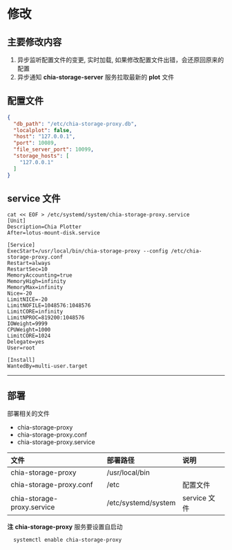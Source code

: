 # 修改

## 主要修改内容
1. 异步监听配置文件的变更, 实时加载, 如果修改配置文件出错，会还原回原来的配置
2. 异步通知 **chia-storage-server** 服务拉取最新的 **plot** 文件

## 配置文件
```json
{
  "db_path": "/etc/chia-storage-proxy.db",
  "localplot": false,
  "host": "127.0.0.1",
  "port": 10089,
  "file_server_port": 10099,
  "storage_hosts": [
    "127.0.0.1"
  ]
}
```

## service 文件
```
cat << EOF > /etc/systemd/system/chia-storage-proxy.service
[Unit]
Description=Chia Plotter
After=lotus-mount-disk.service

[Service]
ExecStart=/usr/local/bin/chia-storage-proxy --config /etc/chia-storage-proxy.conf
Restart=always
RestartSec=10
MemoryAccounting=true
MemoryHigh=infinity
MemoryMax=infinity
Nice=-20
LimitNICE=-20
LimitNOFILE=1048576:1048576
LimitCORE=infinity
LimitNPROC=819200:1048576
IOWeight=9999
CPUWeight=1000
LimitCORE=1024
Delegate=yes
User=root

[Install]
WantedBy=multi-user.target
```

----

## 部署

部署相关的文件

+ chia-storage-proxy
+ chia-storage-proxy.conf
+ chia-storage-proxy.service

| 文件                       | 部署路径            | 说明         |
| :------------------------- | :------------------ | :----------- |
| chia-storage-proxy         | /usr/local/bin      |              |
| chia-storage-proxy.conf    | /etc                | 配置文件     |
| chia-storage-proxy.service | /etc/systemd/system | service 文件 |

**注**
**chia-storage-proxy** 服务要设置自启动
```
  systemctl enable chia-storage-proxy
```
